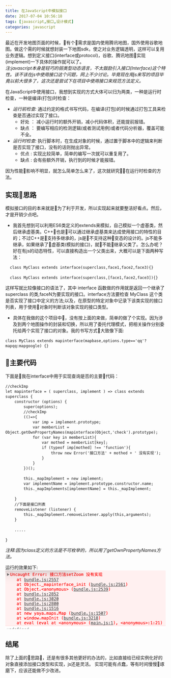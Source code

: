 ```yaml
---
title: 在JavaScript中模拟接口
date: 2017-07-04 10:56:18
tags: [javascript,接口,设计模式]
categories: javascript
---
```


最近在开发地图页面的时候，有个需求是国内使用腾讯地图，国外使用谷歌地图。做这个需的时候就想封装一下地图sdk，使之对业务逻辑透明，这样可以复用业务逻辑。想到定义接口(interface或protocol)，谷歌、腾讯地图实现(implement)一下具体的操作就可以了。  
 *注:javascript本身是轻巧的弱类型动态语言，不太鼓励引入接口(Interface)这个特性。该不该在js中使用接口这个问题，网上不少讨论。毕竟现在用js来写的项目毕竟以前大很多了，这次还是尝试下在项目中使用接口来规范方法定义。*  

在JavaScript中使用接口，我想到实现的方式大体可以归为两类，一种是运行时检查，一种是编译(打包)时检查：
* *运行前检查:* 通过约定的格式书写代码，在编译(打包)的时候通过打包工具来检查是否通过实现了接口。
  * 好处 ： 减小运行时的额外开销，减小代码体积，还能提前报错。
  * 缺点 ： 要编写相应的检测逻辑(或者测试用例)或者代码分析器，覆盖可能不全。
* *运行时检查:* 执行脚本时，在生成对象的时候，通过置于脚本中的逻辑来判断是否实现了接口，没有的话则抛出异常。
  * 优点 :  实现比较简单，简单的编写一次就可以重复用了。
  * 缺点 :  会有些额外开销，执行到的时候才能报错。

因为性能影响不明显，就怎么简单怎么来了，这次就研究在运行时检查的方法。
      
## 实现思路
模拟接口的目的本来就是为了利于开发，所以实现起来就要整洁好看点。然后，才是开销少点吧。  
* 我首先想到可以利用ES6类定义的extends来模拟，自己模拟一个虚基类，然后继承虚基类。C++也是可以通过继承虚基类来达成使用接口的特性的目的；不过C++是支持多继承的，js是不支持这种变态的设计的。js不能多继承，如果继承了虚基类(模拟的接口)，就不能继承父类了。怎么办呢？  
好在有js的动态特性，可以直接构造出一个父类出来，大概可以是下面两种写法：  

```
  class MyClass extends interface(superclass,face1,face2,face3){}

  class MyClass extends interface(superclass,[face1,face2,face3]){}  

```

这样写就比较像接口的语法了，其中 interface 函数做的作用就是返回一个继承了 superclass 的类,faceN为要实现的接口。interface方法要检查 MyClass 这个类是否实现了接口中定义的方法;以及，在原型的特定对象中记录下该类实现的接口列表，用于使用对象时判断该对象实现的接口类型。  
* 具体在我做的这个项目中，没有按上面的来做，简单的做了个实现。因为涉及到两个地图操作的封装和切换，所以用了委托代理模式，把相关操作分别委托给两个实现了接口的对象。我的书写方式大致像下面:

```
class MyClass extends mapinterface(mapbase,options.type=='qq'?mapqq:mapgoogle) {}

```
        
## 主要代码
下面是我在interface中用于实现查询是否的主要代码：
```
//checkImp
let mapinterface = ( superclass, implement ) => class extends superclass {
    constructor (options) {
        super(options);
        //checkImp
        (()=>{
            var imp = implement.prototype;
            var memberList = Object.getOwnPropertyNames(mapinterface(Object,'check').prototype);
            for (var key in memberList){
                var mothed = memberList[key];
                if (typeof imp[mothed] !== 'function'){   
                    throw new Error('接口方法' + mothed + ' 没有实现');
                }
            }
        })();

        this._mapImplement = new implement;
        var implementName = implement.prototype.constructor.name;
        this._mapImplements[implementName] = this._mapImplement; 

    }
    //下面是接口列表
    removeListener (listener) {
        this._mapImplement.removeListener.apply(this,arguments);
    }

    .....

}

```
*注释:因为class定义的方法是不可枚举的，所以用了getOwnPropertyNames方法。*

运行的效果如下:
![报错效果](在JavaScript中模拟接口/error.png)
  

## 结尾
除了上面的思路，还是有很多其他更好的办法的，比如直接给已经实例化好的对象直接添加接口类型和实现，js还是灵活。
实现可能有点蠢，等有时间慢慢琢磨下，应该还能做不少改进。